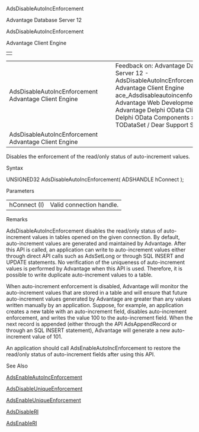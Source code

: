 AdsDisableAutoIncEnforcement




Advantage Database Server 12  

AdsDisableAutoIncEnforcement

Advantage Client Engine

|  |
| --- |
|  |

|  |  |  |  |  |
| --- | --- | --- | --- | --- |
| AdsDisableAutoIncEnforcement  Advantage Client Engine |  |  | Feedback on: Advantage Database Server 12 - AdsDisableAutoIncEnforcement Advantage Client Engine ace\_Adsdisableautoincenforcement Advantage Web Development > Advantage Delphi OData Client > Delphi OData Components > TODataSet / Dear Support Staff, |  |
| AdsDisableAutoIncEnforcement  Advantage Client Engine |  |  |  |  |

Disables the enforcement of the read/only status of auto-increment values.

Syntax

UNSIGNED32 AdsDisableAutoIncEnforcement( ADSHANDLE hConnect );

Parameters

|  |  |
| --- | --- |
| hConnect (I) | Valid connection handle. |

Remarks

AdsDisableAutoIncEnforcement disables the read/only status of auto-increment values in tables opened on the given connection. By default, auto-increment values are generated and maintained by Advantage. After this API is called, an application can write to auto-increment values either through direct API calls such as AdsSetLong or through SQL INSERT and UPDATE statements. No verification of the uniqueness of auto-increment values is performed by Advantage when this API is used. Therefore, it is possible to write duplicate auto-increment values to a table.

When auto-increment enforcement is disabled, Advantage will monitor the auto-increment values that are stored in a table and will ensure that future auto-increment values generated by Advantage are greater than any values written manually by an application. Suppose, for example, an application creates a new table with an auto-increment field, disables auto-increment enforcement, and writes the value 100 to the auto-increment field. When the next record is appended (either through the API AdsAppendRecord or through an SQL INSERT statement), Advantage will generate a new auto-increment value of 101.

An application should call AdsEnableAutoIncEnforcement to restore the read/only status of auto-increment fields after using this API.

See Also

[AdsEnableAutoIncEnforcement](ace_adsenableautoincenforcement.htm)

[AdsDisableUniqueEnforcement](ace_adsdisableuniqueenforcement.htm)

[AdsEnableUniqueEnforcement](ace_adsenableuniqueenforcement.htm)

[AdsDisableRI](ace_adsdisableri.htm)

[AdsEnableRI](ace_adsenableri.htm)
